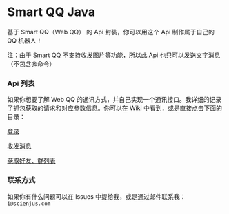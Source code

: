 # Smart QQ Java

基于 Smart QQ（Web QQ） 的 Api 封装，你可以用这个 Api 制作属于自己的 QQ 机器人！

注：由于 Smart QQ 不支持收发图片等功能，所以此 Api 也只可以发送文字消息（不包含@命令）

### Api 列表

如果你想要了解 Web QQ 的通讯方式，并自己实现一个通讯接口。我详细的记录了抓包获取的请求和对应参数信息。你可以在 Wiki 中看到，或是直接点击下面的目录：

[登录][1]

[收发消息][2]

[获取好友、群列表][3]

### 联系方式

如果你有什么问题可以在 Issues 中提给我，或是通过邮件联系我：`i@scienjus.com`


[1]: https://github.com/ScienJus/smart-qq-java/wiki/%E7%99%BB%E5%BD%95-Api
[2]: https://github.com/ScienJus/smart-qq-java/wiki/%E6%94%B6%E5%8F%91%E6%B6%88%E6%81%AF-Api
[3]: https://github.com/ScienJus/smart-qq-java/wiki/%E8%8E%B7%E5%8F%96%E5%A5%BD%E5%8F%8B%E3%80%81%E7%BE%A4%E5%88%97%E8%A1%A8-Api
